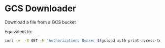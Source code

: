 # GCS Downloader

Download a file from a GCS bucket

Equivalent to:

```bash
curl -v  -X GET -H "Authorization: Bearer $(gcloud auth print-access-token)" -o ~/Downloads/GCS/db-data-volume.tar.gz "https://storage.googleapis.com/storage/v1/b/<BUCKET>/o/<file>?alt=media"
```